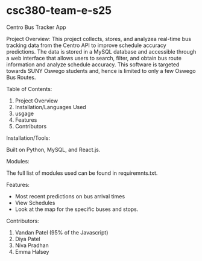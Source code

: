 # csc380-team-e-s25

Centro Bus Tracker App

Project Overview:
This project collects, stores, and analyzea real-time bus tracking data from the Centro API to improve schedule accuracy predictions. The data is stored in a MySQL database and accessible through a web interface that allows users to search, filter, and obtain bus route information and analyze schedule accuracy. This software is targeted towards SUNY Oswego students and, hence is limited to only a few Oswego Bus Routes.


Table of Contents:

1. Project Overview
2. Installation/Languages Used
3. usgage
4. Features
5. Contributors

Installation/Tools:

Built on Python, MySQL, and React.js.  

Modules:

The full list of modules used can be found in requiremnts.txt.

Features:
- Most recent predictions on bus arrival times
- View Schedules
- Look at the map for the specific buses and stops.

Contributors: 
1. Vandan Patel  (95% of the Javascript)
2. Diya Patel
3. Niva Pradhan
4. Emma Halsey
